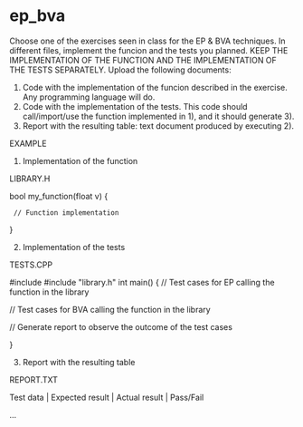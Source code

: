 # ep_bva
Choose one of the exercises seen in class for the EP & BVA techniques. In different files, implement the funcion and the tests you planned. KEEP THE IMPLEMENTATION OF THE FUNCTION AND THE IMPLEMENTATION OF THE TESTS SEPARATELY. 
Upload the following documents:
   1) Code with the implementation of the funcion described in the exercise. Any programming language will do.
   2) Code with the implementation of the tests. This code should call/import/use the function implemented in 1), and it should generate 3).
   3) Report with the resulting table: text document produced by executing 2).
   
   EXAMPLE
   
   1) Implementation of the function
   
   LIBRARY.H

   bool my_function(float v) {
   
     // Function implementation
     
   }
   
   2) Implementation of the tests
   
   TESTS.CPP

   #include <iostream>
   #include "library.h"
   int main() {
   // Test cases for EP calling the function in the library
   
   // Test cases for BVA calling the function in the library
   
   // Generate report to observe the outcome of the test cases
   
   }
  
   3) Report with the resulting table 
   
   REPORT.TXT
   
 
   Test data | Expected result | Actual result | Pass/Fail
   
   ...
   
   
   
